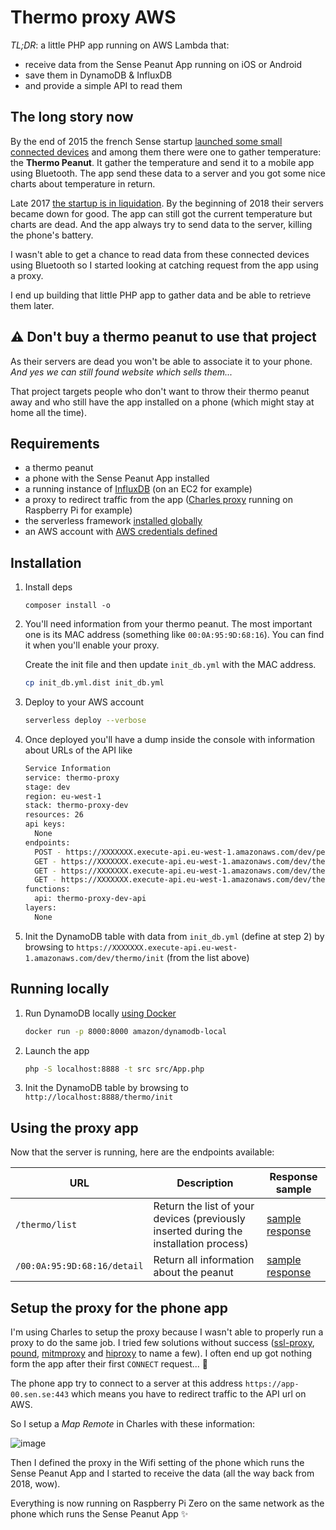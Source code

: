 # Thermo proxy AWS

_TL;DR_: a little PHP app running on AWS Lambda that:

- receive data from the Sense Peanut App running on iOS or Android
- save them in DynamoDB & InfluxDB
- and provide a simple API to read them

## The long story now

By the end of 2015 the french Sense startup [launched some small connected devices](https://www.iphon.fr/post/capteurs-peanut-autonomes-sense-841214) and among them there were one to gather temperature: the **Thermo Peanut**. It gather the temperature and send it to a mobile app using Bluetooth. The app send these data to a server and you got some nice charts about temperature in return.

Late 2017 [the startup is in liquidation](https://www.mac4ever.com/actu/129742_sen-se-la-fin-des-peanuts). By the beginning of 2018 their servers became down for good. The app can still got the current temperature but charts are dead. And the app always try to send data to the server, killing the phone's battery.

I wasn't able to get a chance to read data from these connected devices using Bluetooth so I started looking at catching request from the app using a proxy.

I end up building that little PHP app to gather data and be able to retrieve them later.

## ⚠️ Don't buy a thermo peanut to use that project

As their servers are dead you won't be able to associate it to your phone. _And yes we can still found website which sells them..._

That project targets people who don't want to throw their thermo peanut away and who still have the app installed on a phone (which might stay at home all the time).

## Requirements

- a thermo peanut
- a phone with the Sense Peanut App installed
- a running instance of [InfluxDB](https://portal.influxdata.com/downloads/) (on an EC2 for example)
- a proxy to redirect traffic from the app ([Charles proxy](https://www.charlesproxy.com/) running on Raspberry Pi for example)
- the serverless framework [installed globally](https://serverless.com/framework/docs/getting-started/)
- an AWS account with [AWS credentials defined](https://serverless.com/framework/docs/providers/aws/guide/credentials/)

## Installation

1. Install deps

   ```
   composer install -o
   ```

2. You'll need information from your thermo peanut. The most important one is its MAC address (something like `00:0A:95:9D:68:16`). You can find it when you'll enable your proxy.

    Create the init file and then update `init_db.yml` with the MAC address.

    ```bash
    cp init_db.yml.dist init_db.yml
    ```

3. Deploy to your AWS account

    ```bash
    serverless deploy --verbose
    ```

4. Once deployed you'll have a dump inside the console with information about URLs of the API like

    ```bash
    Service Information
    service: thermo-proxy
    stage: dev
    region: eu-west-1
    stack: thermo-proxy-dev
    resources: 26
    api keys:
      None
    endpoints:
      POST - https://XXXXXXX.execute-api.eu-west-1.amazonaws.com/dev/peanut/api/v1/peanuts/{mac}/events
      GET - https://XXXXXXX.execute-api.eu-west-1.amazonaws.com/dev/thermo/{mac}/detail
      GET - https://XXXXXXX.execute-api.eu-west-1.amazonaws.com/dev/thermo/list
      GET - https://XXXXXXX.execute-api.eu-west-1.amazonaws.com/dev/thermo/init
    functions:
      api: thermo-proxy-dev-api
    layers:
      None
    ```

5. Init the DynamoDB table with data from `init_db.yml` (define at step 2) by browsing to `https://XXXXXXX.execute-api.eu-west-1.amazonaws.com/dev/thermo/init` (from the list above)

## Running locally

1. Run DynamoDB locally [using Docker](https://hub.docker.com/r/amazon/dynamodb-local/)

    ```bash
    docker run -p 8000:8000 amazon/dynamodb-local
    ```

2. Launch the app

   ```bash
   php -S localhost:8888 -t src src/App.php
   ```

3. Init the DynamoDB table by browsing to `http://localhost:8888/thermo/init`

## Using the proxy app

Now that the server is running, here are the endpoints available:

URL | Description | Response sample
-|-|-
`/thermo/list`|Return the list of your devices (previously inserted during the installation process)|[sample response](./data/list.json)
`/00:0A:95:9D:68:16/detail`|Return all information about the peanut|[sample response](./data/detail.json)

## Setup the proxy for the phone app

I'm using Charles to setup the proxy because I wasn't able to properly run a proxy to do the same job. I tried few solutions without success ([ssl-proxy](https://github.com/suyashkumar/ssl-proxy), [pound](http://www.apsis.ch/pound/), [mitmproxy](https://mitmproxy.org/) and [hiproxy](http://hiproxy.org/) to name a few). I often end up got nothing form the app after their first `CONNECT` request... 🤔

The phone app try to connect to a server at this address `https://app-00.sen.se:443` which means you have to redirect traffic to the API url on AWS.

So I setup a _Map Remote_ in Charles with these information:

![image](https://user-images.githubusercontent.com/62333/64076153-79755d80-ccc1-11e9-9772-bfd61f2e0e45.png)

Then I defined the proxy in the Wifi setting of the phone which runs the Sense Peanut App and I started to receive the data (all the way back from 2018, wow).

Everything is now running on Raspberry Pi Zero on the same network as the phone which runs the Sense Peanut App ✨
